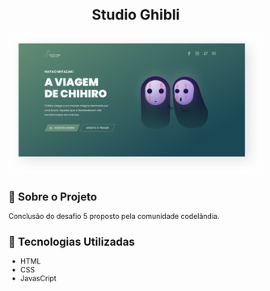 <h1 align="center">Studio Ghibli</h1>

<div align="center" id="top">
  <img src="./image/Studio Ghibli.png" alt="Studio Ghibli"/>

</div>

## 📁 Sobre o Projeto

Conclusão do desafio 5 proposto pela comunidade codelândia. 

##

## 🚀 Tecnologias Utilizadas

- HTML
- CSS
- JavasCript

 
